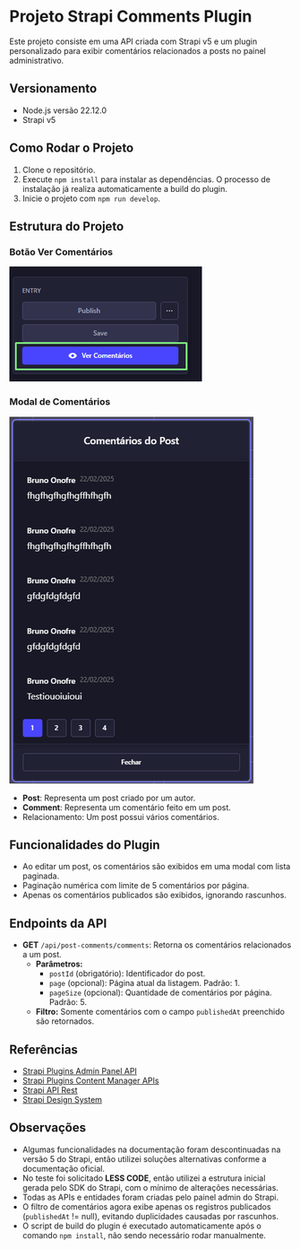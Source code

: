 # Projeto Strapi Comments Plugin

Este projeto consiste em uma API criada com Strapi v5 e um plugin personalizado para exibir comentários relacionados a posts no painel administrativo.

## Versionamento

- Node.js versão 22.12.0
- Strapi v5

## Como Rodar o Projeto

1. Clone o repositório.
2. Execute `npm install` para instalar as dependências. O processo de instalação já realiza automaticamente a build do plugin.
3. Inicie o projeto com `npm run develop`.

## Estrutura do Projeto

### Botão Ver Comentários
![Botão Ver Comentários](./assets/btn.png)

### Modal de Comentários
![Modal de Comentários](./assets/dialog.png)

- **Post**: Representa um post criado por um autor.
- **Comment**: Representa um comentário feito em um post.
- Relacionamento: Um post possui vários comentários.

## Funcionalidades do Plugin

- Ao editar um post, os comentários são exibidos em uma modal com lista paginada.
- Paginação numérica com limite de 5 comentários por página.
- Apenas os comentários publicados são exibidos, ignorando rascunhos.

## Endpoints da API

- **GET** `/api/post-comments/comments`: Retorna os comentários relacionados a um post.  
  - **Parâmetros:**  
    - `postId` (obrigatório): Identificador do post.
    - `page` (opcional): Página atual da listagem. Padrão: 1.
    - `pageSize` (opcional): Quantidade de comentários por página. Padrão: 5.
  - **Filtro:** Somente comentários com o campo `publishedAt` preenchido são retornados.

## Referências

- [Strapi Plugins Admin Panel API](https://docs.strapi.io/dev-docs/plugins/admin-panel-api)
- [Strapi Plugins Content Manager APIs](https://docs.strapi.io/dev-docs/plugins/content-manager-apis)
- [Strapi API Rest](https://docs.strapi.io/dev-docs/api/rest)
- [Strapi Design System](https://design-system.strapi.io/)

## Observações
- Algumas funcionalidades na documentação foram descontinuadas na versão 5 do Strapi, então utilizei soluções alternativas conforme a documentação oficial.
- No teste foi solicitado **LESS CODE**, então utilizei a estrutura inicial gerada pelo SDK do Strapi, com o mínimo de alterações necessárias.
- Todas as APIs e entidades foram criadas pelo painel admin do Strapi.
- O filtro de comentários agora exibe apenas os registros publicados (`publishedAt` != null), evitando duplicidades causadas por rascunhos.
- O script de build do plugin é executado automaticamente após o comando `npm install`, não sendo necessário rodar manualmente.
